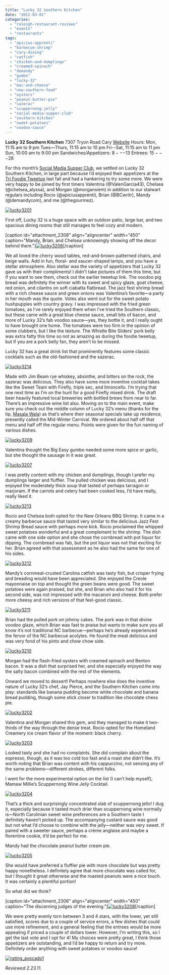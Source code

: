 ```yaml
---
title: "Lucky 32 Southern Kitchen"
date: "2011-03-01"
categories: 
  - "raleigh-restaurant-reviews"
  - "events"
  - "restaurants"
tags: 
  - "apicius-apprenti"
  - "barbecue-shrimp"
  - "cary-dining"
  - "catfish"
  - "chicken-and-dumplings"
  - "creamed-spinach"
  - "demandy"
  - "gumbo"
  - "lucky-32"
  - "mac-and-cheese"
  - "new-southern-food"
  - "oysters"
  - "peanut-butter-pie"
  - "sazerac"
  - "scuppernong-jelly"
  - "social-media-supper-club"
  - "southern-kitchen"
  - "sweet-potatoes"
  - "voodoo-sauce"
---
```


**Lucky 32 Southern Kitchen** 7307 Tryon Road Cary [Website](http://www.lucky32.com/cary.htm) Hours: Mon, 11:15 am to 9 pm Tues—Thurs, 11:15 am to 10 pm Fri--Sat, 11:15 am to 11 pm Sun, 10:00 am to 9:00 pm Sandwiches/Appetizers: $8---$13 Entrees: $15---$28

For this month’s [Social Media Supper Club](http://www.amiando.com/smsc.html), we settled on Lucky 32 Southern Kitchen, in large part because I’d enjoyed their appetizers at the [Tri Foodie Tweetup](../../../../../?p=1654) last fall and had a hankering to try some more. We were very happy to be joined by first timers Valentina (@ValenGarcia43), Chelsea (@chelsea\_alyssa), and Morgan (@morgansiem) in addition to our stalwart regulars including Rocio (@apiciusapprenti), Brian (@BCwritr), Mandy (@demandycom), and me (@thegourmez).

[![](http://s3.amazonaws.com/thegourmez-wpmedia/2011/02/lucky3201.jpg "lucky3201")](http://s3.amazonaws.com/thegourmez-wpmedia/2011/02/lucky3201.jpg)

First off, Lucky 32 is a huge space with an outdoor patio, large bar, and two spacious dining rooms that still manages to feel cozy and modern.

\[caption id="attachment\_2308" align="aligncenter" width="450" caption="Mandy, Brian, and Chelsea unknowingly showing off the decor behind them."\][![](http://s3.amazonaws.com/thegourmez-wpmedia/2011/02/lucky3206.jpg "lucky3206")](http://s3.amazonaws.com/thegourmez-wpmedia/2011/02/lucky3206.jpg)\[/caption\]

We all loved the cherry wood tables, red-and-brown-patterned chairs, and beige walls. Add in fun, floral- and saucer-shaped lamps, and you have a stellar atmosphere. Also stellar was the variety of appetizers that Lucky 32 gave us with their compliments! I didn't take pictures of them this time, but if you want to see them, check out the earlier tweetup link. The voodoo pig bread was definitely the winner with its sweet and spicy glaze, goat cheese, red onion, and cilantro on soft ciabatta flatbread. The jazz fest shrimp bread with a rich cheese sauce and green onions was Valentina’s favorite—a party in her mouth was the quote. Votes also went out for the sweet potato hushpuppies with country gravy. I was impressed with the fried green tomatoes, as I’ve rarely enjoyed them when I’ve tried the Southern classic, but these came with a great blue cheese sauce, small bits of bacon, and more of Lucky 32’s fab voodoo sauce—yes, they bottle it, and I really ought to have brought one home. The tomatoes were too firm in the opinion of some clubbers, but I like the texture. The Whistle Bite Sliders’ pork belly was extra fatty this time so not as amazing as during the foodie tweetup, but if you are a pork belly fan, they aren’t to be missed.

Lucky 32 has a great drink list that prominently features some classic cocktails such as the old-fashioned and the sazerac.

[![](http://s3.amazonaws.com/thegourmez-wpmedia/2011/02/lucky3214.jpg "lucky3214")](http://s3.amazonaws.com/thegourmez-wpmedia/2011/02/lucky3214.jpg)

Made with Jim Beam rye whiskey, absinthe, and bitters on the rock, the sazerac was delicious. They also have some more inventive cocktail takes like the Sweet Teani with Firefly, triple sec, and limoncello. I’m trying that one next time as I’m on the hunt for a good Firefly mixed drink. The draft beer heavily featured local breweries with bottled brews from near to far. There’s an impressive wine list also. Moving on to the main event, make sure you check out the middle column of Lucky 32’s menu (thanks for the tip, [Masala Wala](http://masalawala.wordpress.com/2010/09/16/lucky-32-southern-kitchen-cary/)) as that’s where their seasonal specials take up residence, presently called the Mid-Winter Carnival. We ordered about half off that menu and half off the regular menu. Points were given for the fun naming of various dishes.

[![](http://s3.amazonaws.com/thegourmez-wpmedia/2011/02/lucky3209.jpg "lucky3209")](http://s3.amazonaws.com/thegourmez-wpmedia/2011/02/lucky3209.jpg)

Valentina thought the Big Easy gumbo needed some more spice or garlic, but she thought the sausage in it was great.

[![](http://s3.amazonaws.com/thegourmez-wpmedia/2011/02/lucky3207.jpg "lucky3207")](http://s3.amazonaws.com/thegourmez-wpmedia/2011/02/lucky3207.jpg)

I was pretty content with my chicken and dumplings, though I prefer my dumplings larger and fluffier. The pulled chicken was delicious, and I enjoyed the moderately thick soup that tasted of perhaps tarragon or marjoram. If the carrots and celery had been cooked less, I’d have really, really liked it.

[![](http://s3.amazonaws.com/thegourmez-wpmedia/2011/02/lucky3213.jpg "lucky3213")](http://s3.amazonaws.com/thegourmez-wpmedia/2011/02/lucky3213.jpg)

Rocio and Chelsea both opted for the New Orleans BBQ Shrimp. It came in a creamy barbecue sauce that tasted very similar to the delicious Jazz Fest Shrimp Bread sauce with perhaps more kick. Rocio proclaimed the whipped sweet potatoes wonderful and a great complement to the shrimp. The dish came with one side option and she chose the cornbread with pot liquor for dipping. The cornbread was fab, but the pot liquor was not that exciting for her. Brian agreed with that assessment as he also had the same for one of his sides.

[![](http://s3.amazonaws.com/thegourmez-wpmedia/2011/02/lucky3212.jpg "lucky3212")](http://s3.amazonaws.com/thegourmez-wpmedia/2011/02/lucky3212.jpg)

Mandy’s cornmeal-crusted Carolina catfish was tasty fish, but crisper frying and breading would have been appreciated. She enjoyed the Creole mayonnaise on top and thought the green beans were good. The sweet potatoes were again praised, but she, and Brian who also had it for his second side, was not impressed with the macaroni and cheese. Both prefer more cheesy and rich versions of that feel-good classic.

[![](http://s3.amazonaws.com/thegourmez-wpmedia/2011/02/lucky3211.jpg "lucky3211")](http://s3.amazonaws.com/thegourmez-wpmedia/2011/02/lucky3211.jpg)

Brian had the pulled pork on johnny cakes. The pork was in that divine voodoo glaze, which Brian was fast to praise but wants to make sure you all know it’s not traditional NC barbecue—perhaps he’s already experienced the fervor of the NC barbecue acolytes. He found the meat delicious and was very fond of his pinto and chow chow side.

[![](http://s3.amazonaws.com/thegourmez-wpmedia/2011/02/lucky3210.jpg "lucky3210")](http://s3.amazonaws.com/thegourmez-wpmedia/2011/02/lucky3210.jpg)

Morgan had the flash-fried oysters with creamed spinach and Benton bacon. It was a dish that surprised her, and she especially enjoyed the way the salty bacon combined with the rest of the elements.

Onward we moved to dessert! Perhaps nowhere else does the inventive nature of Lucky 32’s chef, Jay Pierce, and the Southern Kitchen come into play: standards like banana pudding become white chocolate and banana bread pudding, though some stick closer to tradition like chocolate chess pie.

[![](http://s3.amazonaws.com/thegourmez-wpmedia/2011/02/lucky3202.jpg "lucky3202")](http://s3.amazonaws.com/thegourmez-wpmedia/2011/02/lucky3202.jpg)

Valentina and Morgan shared this gem, and they managed to make it two-thirds of the way through the dense treat. Rocio opted for the Homeland Creamery ice cream flavor of the moment: black cherry.

[![](http://s3.amazonaws.com/thegourmez-wpmedia/2011/02/lucky3203.jpg "lucky3203")](http://s3.amazonaws.com/thegourmez-wpmedia/2011/02/lucky3203.jpg)

Looked tasty and she had no complaints. She did complain about the espresso, though, as it was too cold too fast and a roast she didn’t like. It’s worth noting that Brian was content with his cappuccino, not sensing any of the same problems—different strokes, different folks.

I went for the more experimental option on the list (I can’t help myself), Mamaw Millie’s Scuppernong Wine Jelly Cocktail.

[![](http://s3.amazonaws.com/thegourmez-wpmedia/2011/02/lucky3204.jpg "lucky3204")](http://s3.amazonaws.com/thegourmez-wpmedia/2011/02/lucky3204.jpg)

That’s a thick and surprisingly concentrated slab of scuppernong jello! I dug it, especially because it tasted much drier than scuppernong wine normally is—North Carolinian sweet wine preferences are a Southern taste I definitely haven’t picked up. The accompanying custard sauce was good but not what I’d choose to combine with the jelly—neither was very sweet. If paired with a sweeter sauce, perhaps a crème anglaise and maybe a florentine cookie, it’d be perfect for me.

Mandy had the chocolate peanut butter cream pie.

[![](http://s3.amazonaws.com/thegourmez-wpmedia/2011/02/lucky3205.jpg "lucky3205")](http://s3.amazonaws.com/thegourmez-wpmedia/2011/02/lucky3205.jpg)

She would have preferred a fluffier pie with more chocolate but was pretty happy nonetheless. I definitely agree that more chocolate was called for, but I thought it great otherwise and the roasted peanuts were a nice touch. It was certainly a plentiful portion!

So what did we think?

\[caption id="attachment\_2306" align="aligncenter" width="450" caption="The discerning judges of the evening."\][![](http://s3.amazonaws.com/thegourmez-wpmedia/2011/02/lucky3208.jpg "lucky3208")](http://s3.amazonaws.com/thegourmez-wpmedia/2011/02/lucky3208.jpg)\[/caption\]

We were pretty evenly torn between 3 and 4 stars, with the lower, yet still satisfied, scores due to a couple of service errors, a few dishes that could use more refinement, and a general feeling that the entrees would be more appealing if priced a couple of dollars lower. However, I’m writing this, so I get the last vote and I opt for 4! My choices were pretty great, I think those appetizers are outstanding, and I’d be happy to return and try more. Definitely order anything with sweet potatoes or voodoo sauce!

[![](http://s3.amazonaws.com/thegourmez-wpmedia/2009/02/rating_avocado1.gif "rating_avocado1")](http://s3.amazonaws.com/thegourmez-wpmedia/2009/02/rating_avocado1.gif)

_Reviewed 2.23.11._
